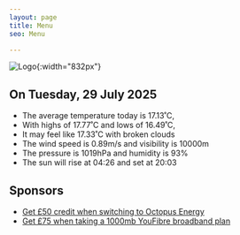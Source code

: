 ```yaml
---
layout: page
title: Menu
seo: Menu

---
```


![Logo](/images/logo.jpg){:width="832px"}

<!-- weather_marker starts -->
## On Tuesday, 29 July 2025

- The average temperature today is 17.13˚C,
- With highs of 17.77˚C and lows of 16.49˚C,
- It may feel like 17.33˚C with broken clouds
- The wind speed is 0.89m/s and visibility is 10000m
- The pressure is 1019hPa and humidity is 93%
- The sun will rise at 04:26 and set at 20:03

<!-- weather_marker ends -->

## Sponsors

- [Get £50 credit when switching to Octopus Energy](https://bit.ly/3oD1nnS)
- [Get £75 when taking a 1000mb YouFibre broadband plan](https://aklam.io/91zWhU?)
